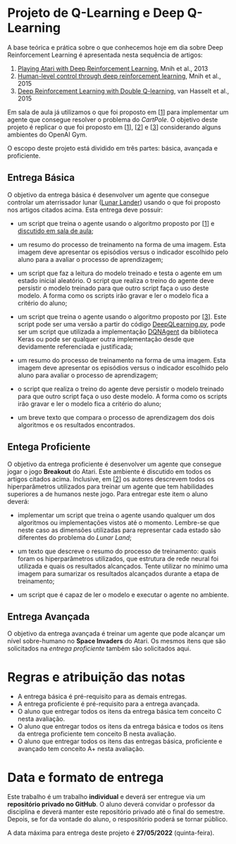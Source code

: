 # Projeto de Q-Learning e Deep Q-Learning

A base teórica e prática sobre o que conhecemos hoje em dia sobre Deep Reinforcement Learning é apresentada nesta sequência de artigos: 

1. [Playing Atari with Deep Reinforcement Learning](https://arxiv.org/abs/1312.5602), Mnih et al., 2013
2. [Human-level control through deep reinforcement learning](https://www.nature.com/articles/nature14236), Mnih et al., 2015
3. [Deep Reinforcement Learning with Double Q-learning](https://arxiv.org/abs/1509.06461), van Hasselt et al., 2015

Em sala de aula já utilizamos o que foi proposto em [[1](https://arxiv.org/abs/1312.5602)] para implementar um agente que consegue resolver o problema do *CartPole*. O objetivo deste projeto é replicar o que foi proposto em [[1](https://arxiv.org/abs/1312.5602)], [[2](https://www.nature.com/articles/nature14236)] e [[3](https://arxiv.org/abs/1509.06461)] considerando alguns ambientes do OpenAI Gym. 

O escopo deste projeto está dividido em três partes: básica, avançada e proficiente. 

## Entrega Básica

O objetivo da entrega básica é desenvolver um agente que consegue controlar um aterrissador lunar ([Lunar Lander](https://www.gymlibrary.ml/environments/box2d/lunar_lander/)) usando o que foi proposto nos artigos citados acima. Esta entrega deve possuir:

* um script que treina o agente usando o algoritmo proposto por [[1](https://arxiv.org/abs/1312.5602)] e [discutido em sala de aula](https://github.com/fbarth/reinLearn/blob/main/slides/deep_reinforcement_learning.md);

* um resumo do processo de treinamento na forma de uma imagem. Esta imagem deve apresentar os episódios versus o indicador escolhido pelo aluno para a avaliar o processo de aprendizagem; 

* um script que faz a leitura do modelo treinado e testa o agente em um estado inicial aleatório. O script que realiza o treino do agente deve persistir o modelo treinado para que outro script faça o uso deste modelo. A forma como os scripts irão gravar e ler o modelo fica a critério do aluno;

* um script que treina o agente usando o algoritmo proposto por [[3](https://arxiv.org/abs/1509.06461)]. Este script pode ser uma versão a partir do código [DeepQLearning.py](https://github.com/fbarth/reinLearn/blob/main/src/parte6/DeepQLearning.py), pode ser um script que utilizada a implementação [DQNAgent](https://keras-rl.readthedocs.io/en/latest/agents/dqn/) da biblioteca Keras ou pode ser qualquer outra implementação desde que devidamente referenciada e justificada; 

* um resumo do processo de treinamento na forma de uma imagem. Esta imagem deve apresentar os episódios versus o indicador escolhido pelo aluno para avaliar o processo de aprendizagem; 

* o script que realiza o treino do agente deve persistir o modelo treinado para que outro script faça o uso deste modelo. A forma como os scripts irão gravar e ler o modelo fica a critério do aluno;

* um breve texto que compara o processo de aprendizagem dos dois algoritmos e os resultados encontrados. 

## Entega Proficiente

O objetivo da entrega proficiente é desenvolver um agente que consegue jogar o jogo **Breakout** do Atari. Este ambiente é discutido em todos os artigos citados acima. Inclusive, em [[2](https://www.nature.com/articles/nature14236)] os autores descrevem todos os hiperparâmetros utilizados para treinar um agente que tem habilidades superiores a de humanos neste jogo.  Para entregar este item o aluno deverá: 

* implementar um script que treina o agente usando qualquer um dos algoritmos ou implementações vistos até o momento. Lembre-se que neste caso as dimensões utilizadas para representar cada estado são diferentes do problema do *Lunar Land*; 

* um texto que descreve o resumo do processo de treinamento: quais foram os hiperparâmetros utilizados, que estrutura de rede neural foi utilizada e quais os resultados alcançados. Tente utilizar no mínimo uma imagem para sumarizar os resultados alcançados durante a etapa de treinamento;

* um script que é capaz de ler o modelo e executar o agente no ambiente.

## Entrega Avançada

O objetivo da entrega avançada é treinar um agente que pode alcançar um nível sobre-humano no **Space Invaders** do Atari. Os mesmos itens que são solicitados na *entrega proficiente* também são solicitados aqui.  

# Regras e atribuição das notas

* A entrega básica é pré-requisito para as demais entregas. 
* A entrega proficiente é pré-requisito para a entrega avançada. 
* O aluno que entregar todos os itens da entrega básica tem conceito C nesta avaliação.
* O aluno que entregar todos os itens da entrega básica e todos os itens da entrega proficiente tem conceito B nesta avaliação.
* O aluno que entregar todos os itens das entregas básica, proficiente e avançado tem conceito A+ nesta avaliação.

# Data e formato de entrega

Este trabalho é um trabalho **individual** e deverá ser entregue via um **repositório privado no GitHub**. O aluno deverá convidar o professor da disciplina e deverá manter este repositório privado até o final do semestre. Depois, se for da vontade do aluno, o respositório poderá se tornar público. 

A data máxima para entrega deste projeto é **27/05/2022** (quinta-feira).




